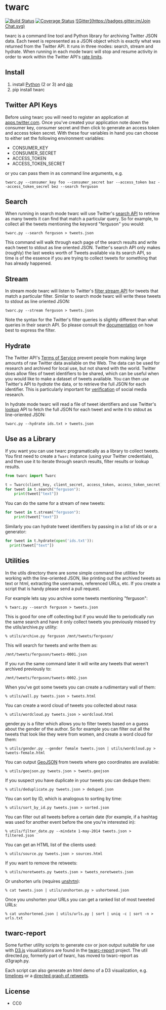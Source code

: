 twarc
=====

[![Build Status](https://secure.travis-ci.org/edsu/twarc.png)](http://travis-ci.org/edsu/twarc) [![Coverage Status](https://coveralls.io/repos/edsu/twarc/badge.png)](https://coveralls.io/r/edsu/twarc) [![Gitter](https://badges.gitter.im/Join Chat.svg)](https://gitter.im/edsu/twarc?utm_source=badge&utm_medium=badge&utm_campaign=pr-badge&utm_content=badge)

twarc is a command line tool and Python library for archiving Twitter JSON 
data. Each tweet is represented as a JSON object which is exactly what was 
returned from the Twitter API. It runs in three modes: search, stream and 
hydrate. When running in each mode twarc will stop and resume activity in 
order to work within the Twitter API's [rate limits](https://dev.twitter.com/rest/public/rate-limiting).

## Install

1. install [Python](http://python.org/download) (2 or 3) and [pip](https://pip.pypa.io/en/latest/installing.html)
1. pip install twarc

## Twitter API Keys

Before using twarc you will need to register an application at
[apps.twitter.com](http://apps.twitter.com). Once you've created your
application note down the consumer key, consumer secret and then click to 
generate an access token and access token secret. With these four variables 
in hand you can choose to either set the following environment variables:

* CONSUMER\_KEY
* CONSUMER\_SECRET
* ACCESS\_TOKEN
* ACCESS\_TOKEN\_SECRET

or you can pass them in as command line arguments, e.g.

    twarc.py --consumer_key foo --consumer_secret bar --access_token baz --access_token_secret bez --search ferguson

## Search

When running in search mode twarc will use Twitter's [search
API](https://dev.twitter.com/rest/reference/get/search/tweets) to retrieve as
many tweets it can find that match a particular query. So for example, to collect all the tweets mentioning the keyword "ferguson" you would:

    twarc.py --search ferguson > tweets.json

This command will walk through each page of the search results and write
each tweet to stdout as line oriented JSON. Twitter's search API only makes 
(roughly) the last weeks worth of Tweets available via its search API, so 
time is of the essence if you are trying to collect tweets for something 
that has already happened. 

## Stream

In stream mode twarc will listen to Twitter's [filter stream API](https://dev.twitter.com/streaming/reference/post/statuses/filter) for
tweets that match a particular filter. Similar to search mode twarc will write
these tweets to stdout as line oriented JSON:

    twarc.py --stream ferguson > tweets.json

Note the syntax for the Twitter's filter queries is slightly different than what queries in their search API. So please consult the [documentation](https://dev.twitter.com/streaming/overview/request-parameters#track) on how best to express the filter.

## Hydrate

The Twitter API's [Terms of Service](https://dev.twitter.com/overview/terms/policy#6._Be_a_Good_Partner_to_Twitter)
prevent people from making large amounts of raw Twitter data available on the
Web. The data can be used for research and archived for local use, but not
shared with the world. Twitter does allow files of tweet identifiers to be 
shared, which can be useful when you would like to make a dataset of tweets 
available. You can then use Twitter's API to *hydrate* the data, or to retrieve
the full JSON for each identifier. This is particularly important for
[verification](https://en.wikipedia.org/wiki/Reproducibility) of social media
research.

In hydrate mode twarc will read a file of tweet identifiers and use Twitter's 
[lookup](https://dev.twitter.com/rest/reference/get/statuses/lookup) API to 
fetch the full JSON for each tweet and write it to stdout as line-oriented JSON:

    twarc.py --hydrate ids.txt > tweets.json

## Use as a Library

If you want you can use twarc programatically as a library to collect
tweets. You first need to create a `Twarc` instance (using your Twitter 
credentials), and then use it to iterate through search results, filter
results or lookup results.

```python
from twarc import Twarc

t = Twarc(client_key, client_secret, access_token, access_token_secret)
for tweet in t.search("ferguson"):
    print(tweet["text"])
```

You can do the same for a stream of new tweets:

```python
for tweet in t.stream("ferguson"):
    print(tweet["text"])
```

Similarly you can hydrate tweet identifiers by passing in a list of ids or 
or a generator:

```python
for tweet in t.hydrate(open('ids.txt')):
  print(tweet["text"])
```

## Utilities

In the utils directory there are some simple command line utilities for
working with the line-oriented JSON, like printing out the archived tweets as 
text or html, extracting the usernames, referenced URLs, etc.  If you
create a script that is handy please send a pull request.

For example lets say you archive some tweets mentioning "ferguson":

    % twarc.py --search ferguson > tweets.json

This is good for one off collecting but if you would like to periodically
run the same search and have it only collect tweets you previously missed try
the utils/archive.py utility:

    % utils/archive.py ferguson /mnt/tweets/ferguson/

This will search for tweets and write them as:

    /mnt/tweets/ferguson/tweets-0001.json

If you run the same command later it will write any tweets that weren't
archived previously to:

    /mnt/tweets/ferguson/tweets-0002.json

When you've got some tweets you can create a rudimentary wall of them:

    % utils/wall.py tweets.json > tweets.html

You can create a word cloud of tweets you collected about nasa:

    % utils/wordcloud.py tweets.json > wordcloud.html

gender.py is a filter which allows you to filter tweets based on a guess about
the gender of the author. So for example you can filter out all the tweets that
look like they were from women, and create a word cloud for them:

    % utils/gender.py --gender female tweets.json | utils/wordcloud.py > tweets-female.html

You can output [GeoJSON](http://geojson.org/) from tweets where geo coordinates are available:

    % utils/geojson.py tweets.json > tweets.geojson

If you suspect you have duplicate in your tweets you can dedupe them:

    % utils/deduplicate.py tweets.json > deduped.json

You can sort by ID, which is analogous to sorting by time:

    % utils/sort_by_id.py tweets.json > sorted.json

You can filter out all tweets before a certain date (for example, if a hashtag was used for another event before the one you're interested in):

    % utils/filter_date.py --mindate 1-may-2014 tweets.json > filtered.json

You can get an HTML list of the clients used:

    % utils/source.py tweets.json > sources.html

If you want to remove the retweets:

    % utils/noretweets.py tweets.json > tweets_noretweets.json

Or unshorten urls (requires [unshrtn](https://github.com/edsu/unshrtn)):

    % cat tweets.json | utils/unshorten.py > ushortened.json

Once you unshorten your URLs you can get a ranked list of most tweeted URLs:
    
    % cat unshortened.json | utils/urls.py | sort | uniq -c | sort -n > urls.txt

## twarc-report

Some further utility scripts to generate csv or json output suitable for
use with [D3.js](http://d3js.org/) visualizations are found in the
[twarc-report](https://github.com/pbinkley/twarc-report) project. The
util directed.py, formerly part of twarc, has moved to twarc-report as 
d3graph.py.

Each script can also generate an html demo of a D3 visualization, e.g.
[timelines](https://wallandbinkley.com/twarc/bill10/) or a 
[directed graph of retweets](https://wallandbinkley.com/twarc/bill10/directed-retweets.html).

License
-------

* CC0
